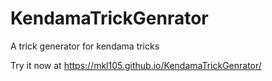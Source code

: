 # KendamaTrickGenrator
A trick generator for kendama tricks  

Try it now at <https://mkl105.github.io/KendamaTrickGenrator/>
